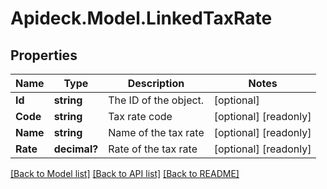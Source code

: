 # Apideck.Model.LinkedTaxRate

## Properties

Name | Type | Description | Notes
------------ | ------------- | ------------- | -------------
**Id** | **string** | The ID of the object. | [optional] 
**Code** | **string** | Tax rate code | [optional] [readonly] 
**Name** | **string** | Name of the tax rate | [optional] [readonly] 
**Rate** | **decimal?** | Rate of the tax rate | [optional] [readonly] 

[[Back to Model list]](../README.md#documentation-for-models) [[Back to API list]](../README.md#documentation-for-api-endpoints) [[Back to README]](../README.md)

